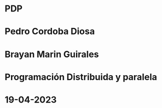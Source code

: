 # PDP
# Pedro Cordoba Diosa
# Brayan Marin Guirales
# Programación Distribuida y paralela
# 19-04-2023